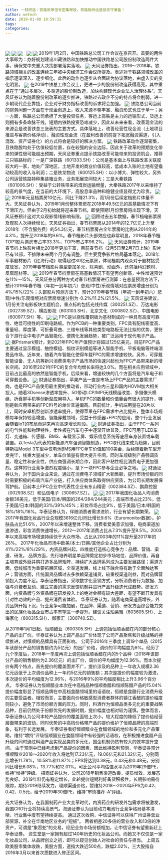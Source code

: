 ```yaml
---
title: 一财研选｜铁路改革信号密集释放，铁路板块估值低攻守兼备！
author: wetech
date: 2019-01-08 19:59:31
tags: 
categories: 
---
```

 
<!-- more -->
<img align="center" border="0" src="https://imgcdn.yicai.com/uppics/images/2019/01/c85e12b2fefc4cc7a53158c124472510.jpg" />
<img align="center" border="0" src="https://imgcdn.yicai.com/uppics/images/2019/01/7e008b2e39ec03cf0a21842d0ac045f1.jpg" />

<img align="center" border="0" src="https://imgcdn.yicai.com/uppics/images/2019/01/51db51b8699cd7e5d6492a91e38f979d.jpg" />
 
<img align="center" border="0" src="https://imgcdn.yicai.com/uppics/images/2019/01/fc278a541ace6aaef3f71c1514998823.jpg" />

<img align="center" border="0" src="https://imgcdn.yicai.com/uppics/images/2019/01/e2c931e8b28899e2584a11c8d0ccd8a6.jpg" />
2019年1月2日，中国铁路总公司工作会议在京召开。首要的两件大事即为：办好规划建设川藏铁路和加快推动中国铁路总公司股份制改造两件大事，确保党中央重大决策部署落实落地。
<img align="center" border="0" src="https://imgcdn.yicai.com/uppics/images/2019/01/01f416d71bcb008402881eab54cb960c.jpg" />
天风证券指出，2016～2018年，铁路领域相关的改革连续三年被中央经济工作会议所提及。表述对于铁路领域改革的指示逐渐深入、逐步细化。此后的动作也逐步从会面转为协议落地，由虚入实的变化明显。
<img align="center" border="0" src="https://imgcdn.yicai.com/uppics/images/2019/01/1bd0d57401d972ecac3134ce855c9df3.jpg" />
在2019中铁总工作会议上，更进一步的股份制改造获得高亮，其中重点在于“通过多层次、多渠道的股份制改造，加快构建现代企业法人治理体系”。天风证券认为随着股份制改革的逐步推进，铁路过去政企不分的特点将会削弱，进一步朝现代企业靠拢，企业对于财务指标改善的诉求将会加强。
<img align="center" border="0" src="https://imgcdn.yicai.com/uppics/images/2019/01/aaa120464deb4929ecf5bf13367d01b4.jpg" />
铁路总公司当前的财务问题一方面在于现金创造上，收入来源不够丰富、融资形式也过于单一；另一方面，铁路总公司承担了大量投资任务，客运上高铁是主力的运输形式，货运上则拥有多条命脉干线，短期内铁路投资恐难减少，因此从未来来看，改善现金流的来源会是改善铁总三张表的主要方式。具体落地上，改善经营性现金流（土地项目推进与客票价格浮动）、融资性现金流（在盈利改善的前提下拓宽融资渠道，引入混改、资产证券化）的方式将会是较好的解决方案。
<img align="center" border="0" src="https://imgcdn.yicai.com/uppics/images/2019/01/d7b8d6ffa7caf4f5c48f8f0fc5af8ec2.jpg" />
铁路改革动作逐渐密集，且铁路股均处于估值较低位置，存在较强的安全边际，因此关于改革的预期变化带来的弹性很可能超出预期，天风证券重点提示铁路改革可能带来的投资机会，推荐三只铁路标的：一是广深铁路（601333.SH）：公司是基本面上与铁路改革关联度较大的一家，地处广深地区，土地开发的商业价值较高，低成本入账的土地有望撬动较高的收入与利润；二是铁龙物流（600125.SH）：以小博大、弹性较大，另外公司运营铁路特种集装箱业务，业务拓展空间较大；三是大秦铁路（601006.SH）：受益于公转铁带来的煤炭运输增量，大秦铁路2017年以来维持了较高的景气度，在当前的大环境下，高股息率品种和稳健业绩显得尤为珍贵。
<img align="center" border="0" src="https://imgcdn.yicai.com/uppics/images/2019/01/299d3966ac557a6fb27c3d0233ad8d8d.jpg" />

<img align="center" border="0" src="https://imgcdn.yicai.com/uppics/images/2019/01/076daf0bb295659a028f66888e1e2cb1.jpg" />
2019年元旦档票房10亿元，同比下降21.3%，而1月份后续定档影片体量不大。天风证券认为，2019年1月份整体票房在2018年49.5亿元的高基数情况下有下滑压力，但由于2月初始就将迎来春节档，即使预期1月份票房将出现下滑，天风证券预计这对大众观影情绪影响有限。
<img align="center" border="0" src="https://imgcdn.yicai.com/uppics/images/2019/01/ede112603698f5390a32e502e8d98e28.jpg" />
回顾过去五年数据，春节档电影票房及观影人次持续增长。天风证券指出，春节档票房从2014年的12.7亿元上升至2018年（不含服务费）的54.3亿元，春节档票房占全年票房的比例从2014年的4.3%，提升至2018年的9.6%。春节档影片头部效应也非常明显，2018年春节档TOP1影片票房市占率33.3%，TOP5市占率98.2%。
<img align="center" border="0" src="https://imgcdn.yicai.com/uppics/images/2019/01/2a01e0f6b7c155155bb7d679badc7db0.jpg" />
天风证券预计，2019年春节档上映影片相比2018年更加丰富，目前春节档（2月5日至2月7日上映）影片已有14部，不排除未来两个月仍有调整，但主要竞争影片格局基本落定。2018年军事题材影片《红海行动》取得超过30亿元票房，体现档期内观众对于题材接受度放宽，2019年春节档影片类型更加多元，除喜剧、动画外，还包括科幻题材、反腐题材等。
<img align="center" border="0" src="https://imgcdn.yicai.com/uppics/images/2019/01/acc9bb028258379937f1c0d4c2daf17f.jpg" />
2019年春节档票房在高基数情况下有望再创新高，中性增速预计在11%～15%。天风证券分两种方式对春节档票房进行测算：在总量预测方法下，预计2019年春节档（年初一到年初六）悲观/中性/乐观情境对应票房增速分别为4%/15%/22%；头部影片预测方法下，预计2019年春节档（年初一到年初六）悲观/中性/乐观情境对应票房增速分别为-0.2%/11.2%/21.5%。
<img align="center" border="0" src="https://imgcdn.yicai.com/uppics/images/2019/01/9a41baeaddb4002d745a5e3e05d42c63.jpg" />
天风证券建议，1月份关注电影板块主题机会，重点标的包括光线传媒（300251.SZ）、万达电影（002739.SZ）、横店影视（603103.SH）、北京文化（000802.SZ）、中国电影（600977.SH）等。
<img align="center" border="0" src="https://imgcdn.yicai.com/uppics/images/2019/01/c3e4fb5e47a83fcc2159de946bce3619.jpg" />

<img align="center" border="0" src="https://imgcdn.yicai.com/uppics/images/2019/01/d3ef28e9f27f5c9056554236e2ea33db.jpg" />
FPC是以挠性覆铜板为基材制成的一种具有高度可靠性、绝佳可挠性的印刷电路板。作为PCB的一种重要类别，FPC具有配线密度高、重量轻、厚度薄、可折叠弯曲、三维布线等其他类型电路板无法比拟的优势，更符合下游行业中电子产品智能化、便携化发展趋势，被广泛运用于现代电子产品。
<img align="center" border="0" src="https://imgcdn.yicai.com/uppics/images/2019/01/3854f560596340e4fdb627ea98ac9fc4.jpg" />
据Prismark预计，到2021年FPC年产值预计将超过125亿美元，目前FPC产品主要通过显示模组、触控模组、指纹识别模组等进入智能手机、平板电脑等终端消费品市场，近年来，随着汽车智能化使得车载FPC的需求增速较快。另外，可穿戴智能设备、无人机等新兴消费类电子产品市场的快速兴起也为FPC产品带来新的增长空间。2016至2021年FPC的复合年均增长率将达3.0%。而在相关应用领域中，目前占比最高的依然是智能手机，后续来看，增速较快的几个方面将是汽车电子和可穿戴设备。
<img align="center" border="0" src="https://imgcdn.yicai.com/uppics/images/2019/01/ee35bcb56c346f678df6800aa1346651.jpg" />
财通证券指出，苹果产品一直是市场上FPC产品的主要需求厂商，也是FPC产品使用最主要的推动者，带动行业内三星和国内HOVM加大相关投入。随着3Dsense渗透率提升、5G带动LCP/MPI天线模组改变、多摄像头模组、折叠屏手机等创新型应用导入，单机FPC的数量和价值量会有很大的提升，特别是新应用带来的FPC料号的单价普遍偏高。目前统计，手机端用量在20片以上，同时安卓机型创新渗透率提升，使得苹果在FPC需求中占比提升，整体市场规模每年保持较高增速。智能穿戴领域，受益于传感器+FPC的应用，整个行业发展会随着IoT的布局而迎来再次高速增长阶段。
<img align="center" border="0" src="https://imgcdn.yicai.com/uppics/images/2019/01/75142409e95cfccabdf44aa8b292af4a.jpg" />
财通证券指出，由于FPC一系列的电气性能和物理特性，柔性板在汽车电子中逐渐开始普及。FPC可用于LED车灯、变速箱、传感器、BMS、车载显示屏、娱乐信息系统等底层车身装置或车载装置。以Tesla为代表的新能源汽车强调智能制造，FPC取代线束成为趋势，目前特斯拉Model 3车型中仅电池BMS用FPC单车价值超100美金，后续随着新车型开发完毕，线束大量减少，单车价值量有很大提升空间。同时车规级别产品强调质量、稳定性和安全性，供应商强调长期合作，因此客户粘性相比消费电子更加强烈。这样的行业竞争激烈程度偏小，是下一块FPC参与企业必争之地。
<img align="center" border="0" src="https://imgcdn.yicai.com/uppics/images/2019/01/0650525c2c49e921805339db91192d1e.jpg" />
财通证券认为，对于国内企业来说，通过在消费电子领域扩大销售额，提升市场份额的同时需要积极的布局汽车产业链，打入供应商体系取得供应资质，为公司长期发展保驾护航。目前本土FPC企业中代表性企业有东山精密（002384.SZ）、鹏鼎控股（002938.SZ）和弘信电子（300657.SZ）。
<img align="center" border="0" src="https://imgcdn.yicai.com/uppics/images/2019/01/db9ada8fbc71fa8b91409355a8213784.jpg" />

<img align="center" border="0" src="https://imgcdn.yicai.com/uppics/images/2019/01/3b72bc8c0a3d20eea97550449931c67e.jpg" />
2017年我国化妆品人均消费金额38美元，低于美国/日本/韩国的264/284/244美元；高端市场占比23%，低于美国/日本/韩国的33%/39%/45%；彩妆市场占比9%，低于美国/日本/韩国的18%/18%/16%。华泰证券认为，伴随消费者需求进阶，行业有望长期繁荣。
<img align="center" border="0" src="https://imgcdn.yicai.com/uppics/images/2019/01/475fffcdbba739f824fec8261ef8345e.jpg" />
2017年我国化妆品行业总规模3616亿元/同比增长9.6%（Euromonitor数据）。护肤品占比51.6%，2007年以来增速整体下移。消费者爱美意识加强，电商渠道加速渗透，彩妆消费快速增长，2012～2017年消费占比从7.3%提升至9.5%。2003年以来高端市场增速持续快于大众市场，占比从2003年的11%提升至2017年的26%。
2017年化妆品市场中欧美/本土/日韩/其他企业占比分别为41%/22%/8%/29%，内资品牌兴起，四维度打造核心竞争力：品牌、营销、渠道、研发。
品牌方面，先行培养明星单品牌奠定初步市场地位、品牌价值，再自主培育或外延并购打造多品牌矩阵、持续扩大品牌系列成为主要发展路径；渠道方面，低线城市为重要拓展区域，全渠道发展、线上线下融合将有助于全面触达客户；营销方面，传统国货品牌过去多依赖渠道铺货，较重视渠道利益，而对品牌营销投入力度不足。华泰证券指出，采取数字化营销方式，分析消费者行为数据、加强与消费者互动、建立完善的需求反馈机制并进行产品升级迭代成趋势。研发方面，内资品牌与外资品牌在研发投入上的绝对金额有较大差距，有望不断开发具有针对性功效的产品、提升消费者体验。
华泰证券认为，随着电商渠道高增长，外资品牌开始下沉，行业竞争可能加剧，在品牌、渠道、营销、研发方面综合能力突出的民族化妆品企业市占率有望进一步提升。建议关注珀莱雅（603605.SH）、上海家化（600315.SH）、御家汇（300740.SZ）。

从2019年1月1日起，恒顺醋业（600305.SH）上调包括恒顺香醋在内的部分核心产品的出厂价。华泰证券认为上调产品出厂价体现了公司产品聚焦和升级战略的持续推进，对恒顺的品牌具有正面影响。
公司于2016年三季度上调19个单品（2015年该部分产品的销售额约为5亿元）的出厂价格，调价的平均幅度为9%。经历了九个季度后，2018年一季度再次上调包括恒顺香醋在内的5个品种（2018年该部分产品的销售额约为2.36亿元）的出厂价，调价的平均幅度为12.96%。而本次提价有两个特点，首先提价的覆盖面并不广，提价涉及的品种上一年收入规模2.36亿元远低于上次调价品种上一年约5亿元的销售额；其次是提价的幅度较为激进，本次提价的平均幅度为12.96%，与2016年9%的平均幅度相比上升3.96个百分点。
华泰证券认为恒顺醋业本次在中高档品种恒顺香醋和恒顺陈醋产品的15.04%提价幅度彰显了恒顺品牌在中高档食醋领域里的话语权，恒顺是食醋行业消费升级的主要受益者。相较而言，主要面向价格敏感型消费者群体的镇江香醋的提价幅度则较小，避免了市场份额方面的压力。同时，料酒作为恒顺品类多元化的重要战略品种，目前仍然处于份额优先的发展时期，提价幅度也相对较为谨慎。整体而言，华泰证券认为公司本轮产品提价的覆盖面较上次小，较大程度的降低了提价给经营层面带来的波动，同时优势的中高档价格带产品的提价维护了恒顺品牌的高端形象，有利于长远发展。
华泰证券看好恒顺醋业在食醋领域的地位和多元化产品策略，维持“增持”评级恒顺醋业在食醋领域中有较强的话语权，在积极推进食醋产品升级的同时通过料酒产品实现品类的多元化，国企机制仍然有较大的效率提升空间。
由于预测中已经考虑到产品提价的因素，因此维持盈利预测，华泰证券预计恒顺醋业2018～2020年收入将达到17.23亿元，19.06亿元和21.32亿元，分别同比增长11.78%，10.58%和11.87%；EPS将达到0.38元，0.43元和0.48元，分别同比增长6.08%，13.77%和12.01%。可比公司平均估值水平为2019年29倍PE，维持“增持”评级。
招商证券认为，公司2018年销售渠道改善，提质增效，发展态势良好。2019年料仍有稳定增长，此轮提价短期利好备货积极性，长期影响需待跟踪，期待2019继续发力，理顺渠道价格，暂维持2018～2020年EPS为0.42、0.42、0.5元，给予2019年30倍PE，维持“审慎推荐-A”评级。
 
 
 
 
光大证券认为，在我国制药产业大变革时代，内资药企的研发外包需求将被激发，我国CRO行业将持续高景气。海通证券认为目前动力电池行业竞争格局基本清晰，行业集中度有望持续提高。
通过这次收购，中信证券可以获得广州证券营业部资源，补全在华南地区业务的“短板”。
两者相差20多倍的营业收入和13倍的净资产，可谓是“象吞蛇”的交易，经纪业务市场份额相加，让中信证券有望重新赶上华泰证券。
资生堂是一家拥有超过140年历史的化妆品公司。而她又不仅仅是一家化妆品公司，从品牌创立之初，即可以窥见创始人对社会的责任与担当。
上周五欧美股市集体收跌，美股方面，道指大跌近500点，跌幅2.02%，三大股指自2016年3月以来首次悉数进入修正区间。
